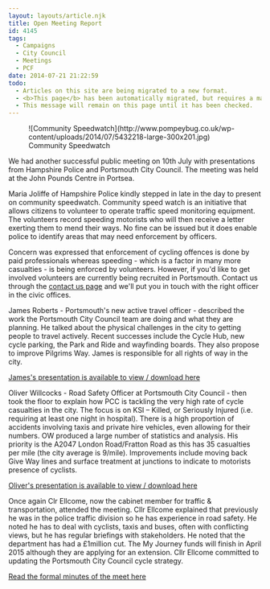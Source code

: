 ```yaml
---
layout: layouts/article.njk
title: Open Meeting Report
id: 4145
tags:
  - Campaigns
  - City Council
  - Meetings
  - PCF
date: 2014-07-21 21:22:59
todo:
  - Articles on this site are being migrated to a new format.
  - <b>This page</b> has been automatically migrated, but requires a manual check-&amp;-tune to ensure the format and links all work as expected.
  - This message will remain on this page until it has been checked.
---
```


<figure id="attachment_4149" align="alignright" width="300">![Community Speedwatch](http://www.pompeybug.co.uk/wp-content/uploads/2014/07/5432218-large-300x201.jpg) Community Speedwatch</figure>

We had another successful public meeting on 10th July with presentations from Hampshire Police and Portsmouth City Council. The meeting was held at the John Pounds Centre in Portsea.

Maria Joliffe of Hampshire Police kindly stepped in late in the day to present on community speedwatch. Community speed watch is an initiative that allows citizens to volunteer to operate traffic speed monitoring equipment. The volunteers record speeding motorists who will then receive a letter exerting them to mend their ways. No fine can be issued but it does enable police to identify areas that may need enforcement by officers.

Concern was expressed that enforcement of cycling offences is done by paid professionals whereas speeding - which is a factor in many more casualties - is being enforced by volunteers. However, if you'd like to get involved volunteers are currently being recruited in Portsmouth. Contact us through the [contact us page](http://www.pompeybug.co.uk/contact-us/ "Contact Us") and we'll put you in touch with the right officer in the civic offices.

James Roberts - Portsmouth's new active travel officer - described the work the Portsmouth City Council team are doing and what they are planning. He talked about the physical challenges in the city to getting people to travel actively. Recent successes include the Cycle Hub, new cycle parking, the Park and Ride and wayfinding boards. They also propose to improve Pilgrims Way. James is responsible for all rights of way in the city.

[James's presentation is available to view / download here](http://www.pompeybug.co.uk/wp-content/uploads/2014/07/Active-Travel-Presentation-FINAL.pdf "Active Travel Presentation - James Roberts")

Oliver Willcocks - Road Safety Officer at Portsmouth City Council - then took the floor to explain how PCC is tackling the very high rate of cycle casualties in the city. The focus is on KSI – Killed, or Seriously Injured (i.e. requiring at least one night in hospital). There is a high proportion of accidents involving taxis and private hire vehicles, even allowing for their numbers. OW produced a large number of statistics and analysis. His priority is the A2047 London Road/Fratton Road as this has 35 casualties per mile (the city average is 9/mile). Improvements include moving back Give Way lines and surface treatment at junctions to indicate to motorists presence of cyclists.

[Oliver's presentation is available to view / download here](http://www.pompeybug.co.uk/wp-content/uploads/2014/07/PCC-Road-Safety-Cycle-Forum-10-07-14.pdf "Road Safety Presentation - Oliver Wilcocks")

Once again Clr Ellcome, now the cabinet member for traffic &amp; transportation, attended the meeting. Cllr Ellcome explained that previously he was in the police traffic division so he has experience in road safety. He noted he has to deal with cyclists, taxis and buses, often with conflicting views, but he has regular briefings with stakeholders. He noted that the department has had a £1million cut. The My Journey funds will finish in April 2015 although they are applying for an extension. Cllr Ellcome committed to updating the Portsmouth City Council cycle strategy.

[Read the formal minutes of the meet here](http://www.pompeybug.co.uk/wp-content/uploads/2014/07/PCF-Open-Meeting-10-July14.pdf "PCF Open Meeting Minutes - 10 July 2014")